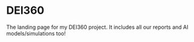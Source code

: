 # DEI360

The landing page for my DEI360 project. It includes all our reports and AI models/simulations too!
